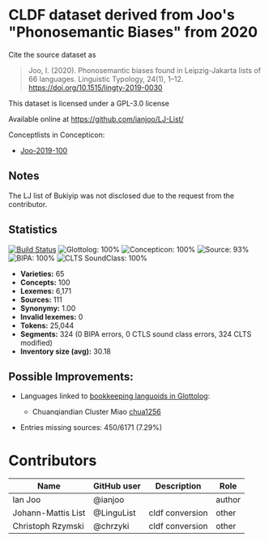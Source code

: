# CLDF dataset derived from Joo's "Phonosemantic Biases" from 2020

Cite the source dataset as

> Joo, I. (2020). Phonosemantic biases found in Leipzig-Jakarta lists of 66 languages. Linguistic Typology, 24(1), 1–12. https://doi.org/10.1515/lingty-2019-0030

This dataset is licensed under a GPL-3.0 license

Available online at https://github.com/ianjoo/LJ-List/


Conceptlists in Concepticon:
- [Joo-2019-100](https://concepticon.clld.org/contributions/Joo-2019-100)
## Notes

The LJ list of Bukiyip was not disclosed due to the request from the contributor.


## Statistics


[![Build Status](https://travis-ci.org/lexibank/joophonosemantic.svg?branch=master)](https://travis-ci.org/lexibank/joophonosemantic)
![Glottolog: 100%](https://img.shields.io/badge/Glottolog-100%25-brightgreen.svg "Glottolog: 100%")
![Concepticon: 100%](https://img.shields.io/badge/Concepticon-100%25-brightgreen.svg "Concepticon: 100%")
![Source: 93%](https://img.shields.io/badge/Source-93%25-green.svg "Source: 93%")
![BIPA: 100%](https://img.shields.io/badge/BIPA-100%25-brightgreen.svg "BIPA: 100%")
![CLTS SoundClass: 100%](https://img.shields.io/badge/CLTS%20SoundClass-100%25-brightgreen.svg "CLTS SoundClass: 100%")

- **Varieties:** 65
- **Concepts:** 100
- **Lexemes:** 6,171
- **Sources:** 111
- **Synonymy:** 1.00
- **Invalid lexemes:** 0
- **Tokens:** 25,044
- **Segments:** 324 (0 BIPA errors, 0 CTLS sound class errors, 324 CLTS modified)
- **Inventory size (avg):** 30.18

## Possible Improvements:

- Languages linked to [bookkeeping languoids in Glottolog](http://glottolog.org/glottolog/glottologinformation#bookkeepinglanguoids):
  - Chuanqiandian Cluster Miao [chua1256](http://glottolog.org/resource/languoid/id/chua1256)


- Entries missing sources: 450/6171 (7.29%)

# Contributors

Name | GitHub user | Description | Role
--- | --- | --- | ---
Ian Joo | @ianjoo | | author
Johann-Mattis List | @LinguList | cldf conversion | other
Christoph Rzymski | @chrzyki | cldf conversion | other


